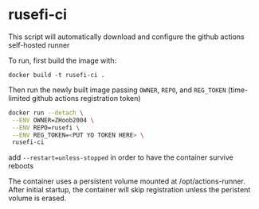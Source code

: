 # rusefi-ci

This script will automatically download and configure the github actions self-hosted runner

To run, first build the image with:

`docker build -t rusefi-ci .`

Then run the newly built image passing `OWNER`, `REPO`, and `REG_TOKEN` (time-limited github actions registration token)

```bash
docker run --detach \
 --ENV OWNER=ZHoob2004 \
 --ENV REPO=rusefi \
 --ENV REG_TOKEN=<PUT YO TOKEN HERE> \
 rusefi-ci
 ```

add `--restart=unless-stopped` in order to have the container survive reboots


The container uses a persistent volume mounted at /opt/actions-runner. After initial startup, the container will skip registration unless the peristent volume is erased.
